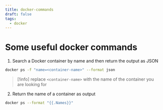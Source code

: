 ```yaml
---
title: docker-commands
draft: false
tags:
  - docker
---
```

# Some useful docker commands
1. Search a Docker container by name and then return the output as JSON

```bash
docker ps -f "name=<container-name>" --format json
```

> [!info] replace `<container-name>` with the name of the container you are looking for


2. Return the name of a container as output

```bash
docker ps --format "{{.Names}}"
```